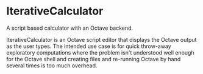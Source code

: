 # IterativeCalculator

A script based calculator with an Octave backend.

IterativeCalculator is an Octave script editor that displays the Octave output
as the user types. The intended use case is for quick throw-away exploratory
computations where the problem isn't understood well enough for the Octave
shell and creating files and re-running Octave by hand several times is too
much overhead.
